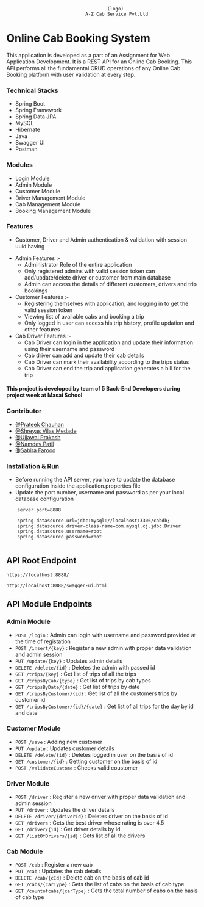                                          (logo)
                                 A-Z Cab Service Pvt.Ltd
 #  Online Cab Booking System
This application is developed as a part of an Assignment for Web Application Development. It is a REST API for an Online Cab Booking. This API performs all the fundamental CRUD operations of any Online Cab Booking platform with user validation at every step.




### Technical Stacks

- Spring Boot 
- Spring Framework
- Spring Data JPA 
- MySQL 
- Hibernate
- Java
- Swagger UI
- Postman


### Modules
-  Login Module
-	Admin Module
-	Customer Module
-	Driver Management Module
-	Cab Management Module
-	Booking Management Module

### Features
- Customer, Driver and Admin authentication & validation with session uuid having
* Admin Features :-
    * Administrator Role of the entire application
    * Only registered admins with valid session token can add/update/delete driver or customer from main database
    * Admin can access the details of different customers, drivers and trip bookings
* Customer Features :-
    * Registering themselves with application, and logging in to get the valid session token
    * Viewing list of available cabs and booking a trip
    * Only logged in user can access his trip history, profile updation and other features    
* Cab Driver Features :-
    * Cab Driver can login in the application and update their information using their username and password
    * Cab driver can add and update their cab details
    * Cab Driver can mark their availability according to the trips status
    * Cab Driver can end the trip and application generates a bill for the trip

#### This project is developed by team of 5 Back-End Developers during project week at Masai School
### Contributor

- [@Prateek Chauhan](https://github.com/PRA3EEK)
- [@Shreyas Vilas Medade](https://github.com/medadeshreyas)
- [@Ujjawal Prakash](https://github.com/ujjawalyt)
- [@Namdev Patil](https://github.com/namdevmanoharpatil)
- [@Sabira Farooq](https://github.com/Sab01123)

### Installation & Run
- Before running the API server, you have to update the database configuration inside the application.properties file
- Update the port number, username and password as per your local database configuration
````
    server.port=8888

    spring.datasource.url=jdbc:mysql://localhost:3306/cabdb;
    spring.datasource.driver-class-name=com.mysql.cj.jdbc.Driver
    spring.datasource.username=root
    spring.datasource.password=root
    
````
## API Root Endpoint

`https://localhost:8888/`

`http://localhost:8888/swagger-ui.html`


## API Module Endpoints

### Admin Module

* `POST /login` : Admin can login with username  and password provided at the time of registation
* `POST /insert/{key}` : Register a new admin with proper data validation and admin session
* `PUT /update/{key}` : Updates admin details
* `DELETE /delete/{id}` : Deletes the admin with passed id
* `GET /trips/{key}` : Get list of trips of all the trips
* `GET /tripsByCab/{type}` : Get list of trips by cab types
* `GET /tripsByDate/{date}` : Get list of trips by date
* `GET /tripsByCustomer/{id}` : Get list of all the customers trips by customer id
* `GET /tripsByCustomer/{id}/{date}` : Get list of all trips for the day by id and date


### Customer Module


* `POST /save` : Adding new customer
* `PUT /update` : Updates customer details 
* `DELETE /delete/{id}` : Deletes logged in user on the basis of id
* `GET /customer/{id}` : Getting customer on the basis of id
* `POST /validateCustome` : Checks valid coustomer


### Driver Module

* `POST /driver` : Register a new driver with proper data validation and admin session
* `PUT /driver` : Updates the driver details
* `DELETE /driver/{driverId}` : Deletes driver on the basis of id
* `GET /drivers` : Gets the best driver whose rating is over 4.5
* `GET /driver/{id}` : Get driver details by id
* `GET /listOfDrivers/{id}` : Gets list of all the drivers

### Cab Module

* `POST /cab` : Register a new cab 
* `PUT /cab` : Updates the cab details
* `DELETE /cab/{cId}` : Delete cab on the basis of cab id
* `GET /cabs/{carType}` : Gets the list of cabs on the basis of cab type
* `GET /countofcabs/{carType}` : Gets the total number of cabs on the basis of cab type

